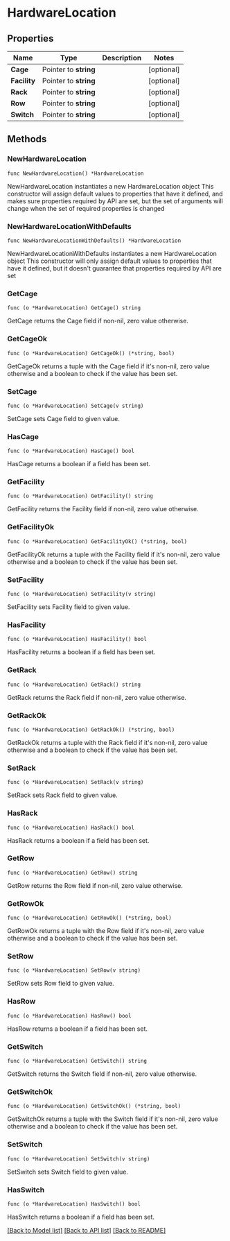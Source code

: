 # HardwareLocation

## Properties

Name | Type | Description | Notes
------------ | ------------- | ------------- | -------------
**Cage** | Pointer to **string** |  | [optional] 
**Facility** | Pointer to **string** |  | [optional] 
**Rack** | Pointer to **string** |  | [optional] 
**Row** | Pointer to **string** |  | [optional] 
**Switch** | Pointer to **string** |  | [optional] 

## Methods

### NewHardwareLocation

`func NewHardwareLocation() *HardwareLocation`

NewHardwareLocation instantiates a new HardwareLocation object
This constructor will assign default values to properties that have it defined,
and makes sure properties required by API are set, but the set of arguments
will change when the set of required properties is changed

### NewHardwareLocationWithDefaults

`func NewHardwareLocationWithDefaults() *HardwareLocation`

NewHardwareLocationWithDefaults instantiates a new HardwareLocation object
This constructor will only assign default values to properties that have it defined,
but it doesn't guarantee that properties required by API are set

### GetCage

`func (o *HardwareLocation) GetCage() string`

GetCage returns the Cage field if non-nil, zero value otherwise.

### GetCageOk

`func (o *HardwareLocation) GetCageOk() (*string, bool)`

GetCageOk returns a tuple with the Cage field if it's non-nil, zero value otherwise
and a boolean to check if the value has been set.

### SetCage

`func (o *HardwareLocation) SetCage(v string)`

SetCage sets Cage field to given value.

### HasCage

`func (o *HardwareLocation) HasCage() bool`

HasCage returns a boolean if a field has been set.

### GetFacility

`func (o *HardwareLocation) GetFacility() string`

GetFacility returns the Facility field if non-nil, zero value otherwise.

### GetFacilityOk

`func (o *HardwareLocation) GetFacilityOk() (*string, bool)`

GetFacilityOk returns a tuple with the Facility field if it's non-nil, zero value otherwise
and a boolean to check if the value has been set.

### SetFacility

`func (o *HardwareLocation) SetFacility(v string)`

SetFacility sets Facility field to given value.

### HasFacility

`func (o *HardwareLocation) HasFacility() bool`

HasFacility returns a boolean if a field has been set.

### GetRack

`func (o *HardwareLocation) GetRack() string`

GetRack returns the Rack field if non-nil, zero value otherwise.

### GetRackOk

`func (o *HardwareLocation) GetRackOk() (*string, bool)`

GetRackOk returns a tuple with the Rack field if it's non-nil, zero value otherwise
and a boolean to check if the value has been set.

### SetRack

`func (o *HardwareLocation) SetRack(v string)`

SetRack sets Rack field to given value.

### HasRack

`func (o *HardwareLocation) HasRack() bool`

HasRack returns a boolean if a field has been set.

### GetRow

`func (o *HardwareLocation) GetRow() string`

GetRow returns the Row field if non-nil, zero value otherwise.

### GetRowOk

`func (o *HardwareLocation) GetRowOk() (*string, bool)`

GetRowOk returns a tuple with the Row field if it's non-nil, zero value otherwise
and a boolean to check if the value has been set.

### SetRow

`func (o *HardwareLocation) SetRow(v string)`

SetRow sets Row field to given value.

### HasRow

`func (o *HardwareLocation) HasRow() bool`

HasRow returns a boolean if a field has been set.

### GetSwitch

`func (o *HardwareLocation) GetSwitch() string`

GetSwitch returns the Switch field if non-nil, zero value otherwise.

### GetSwitchOk

`func (o *HardwareLocation) GetSwitchOk() (*string, bool)`

GetSwitchOk returns a tuple with the Switch field if it's non-nil, zero value otherwise
and a boolean to check if the value has been set.

### SetSwitch

`func (o *HardwareLocation) SetSwitch(v string)`

SetSwitch sets Switch field to given value.

### HasSwitch

`func (o *HardwareLocation) HasSwitch() bool`

HasSwitch returns a boolean if a field has been set.


[[Back to Model list]](../README.md#documentation-for-models) [[Back to API list]](../README.md#documentation-for-api-endpoints) [[Back to README]](../README.md)


